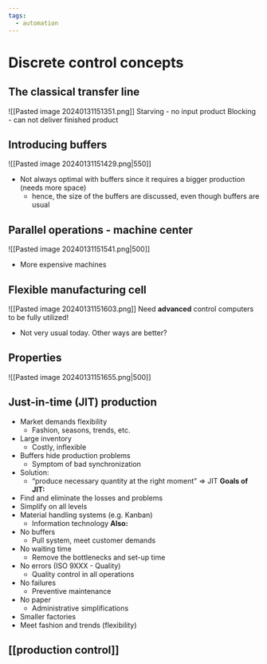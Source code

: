 ```yaml
---
tags:
  - automation
---
```

# Discrete control concepts

## The classical transfer line
![[Pasted image 20240131151351.png]]
Starving - no input product
Blocking - can not deliver finished product

## Introducing buffers
![[Pasted image 20240131151429.png|550]]
- Not always optimal with buffers since it requires a bigger production (needs more space)
	- hence, the size of the buffers are discussed, even though buffers are usual
## Parallel operations - machine center
![[Pasted image 20240131151541.png|500]]
-  More expensive machines
## Flexible manufacturing cell
![[Pasted image 20240131151603.png]]
Need **advanced** control computers to be fully utilized!
- Not very usual today. Other ways are better?
## Properties
![[Pasted image 20240131151655.png|500]]

## Just-in-time (JIT) production
- Market demands flexibility
	- Fashion, seasons, trends, etc. 
- Large inventory
	- Costly, inflexible 
- Buffers hide production problems
	- Symptom of bad synchronization 
- Solution:
	- “produce necessary quantity at the right moment” $\Rightarrow$ JIT
**Goals of JIT:**
- Find and eliminate the losses and problems
- Simplify on all levels
- Material handling systems (e.g. Kanban)
	- Information technology
**Also:**
- No buffers
	- Pull system, meet customer demands 
- No waiting time
	- Remove the bottlenecks and set-up time 
- No errors (ISO 9XXX - Quality)
	- Quality control in all operations 
- No failures
	- Preventive maintenance 
- No paper
	- Administrative simplifications
- Smaller factories
- Meet fashion and trends (flexibility)

## [[production control]]